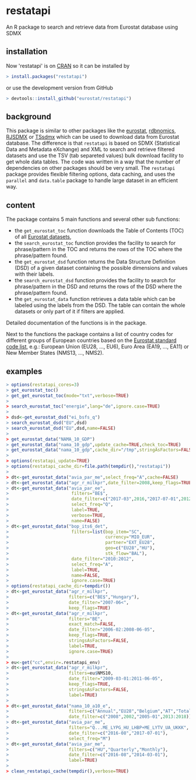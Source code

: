 # restatapi
An R package to search and retrieve data from Eurostat database using SDMX  

## installation

Now 'restatapi' is on [CRAN](https://CRAN.R-project.org/package=restatapi) so it can be installed by 

```R
> install.packages("restatapi")
```

or use the development version from GitHub

```R
> devtools::install_github("eurostat/restatapi")
```

## background
This package is similar to other packages like the [eurostat](https://cran.r-project.org/package=eurostat), [rdbnomics](https://cran.r-project.org/package=rdbnomics), [RJSDMX](https://cran.r-project.org/package=RJSDMX) or [TSsdmx](https://cran.r-project.org/package=TSsdmx) which can be used to download data from Eurostat database. The difference is that `restatapi` is based on SDMX (Statistical Data and Metadata eXchange) and XML to search and retrieve filtered datasets and use the TSV (tab separeted values) bulk download facility to get whole data tables. The code was written in a way that the number of dependencies on other packages should be very small. The `restatapi` package provides flexible filtering options, data caching, and uses the `parallel` and `data.table` package to handle large dataset in an efficient way.  

## content
The package contains 5 main functions and several other sub functions: 

* the `get_eurostat_toc` function downloads the Table of Contents (TOC) of all [Eurostat datasets](https://ec.europa.eu/eurostat/data/database),
* the `search_eurostat_toc` function provides the facility to search for phrase/pattern in the TOC and returns the rows of the TOC where the phrase/pattern found.
* the `get_eurostat_dsd` function returns the Data Structure Definition (DSD) of a given dataset containing the possible dimensions and values with their labels. 
* the `search_eurostat_dsd` function provides the facility to search for phrase/pattern in the DSD and returns the rows of the DSD where the phrase/pattern found.
* the `get_eurostat_data` function retrieves a data table which can be labeled using the labels from the DSD. The table can contain the whole datasets or only part of it if filters are applied.

Detailed documentation of the functions is in the package.

Next to the functions the package contains a list of country codes for different groups of European countries based on the [Eurostat standard code list](https://ec.europa.eu/eurostat/ramon/nomenclatures/index.cfm?TargetUrl=LST_NOM_DTL&StrNom=CL_GEO&StrLanguageCode=EN&IntPcKey=42277583&IntResult=1&StrLayoutCode=HIERARCHIC), e.g.: European Union (EU28, ..., EU6), Euro Area (EA19, ..., EA11) or New Member States (NMS13, ..., NMS2).

## examples

```R
> options(restatapi_cores=3)
> get_eurostat_toc()
> get_get_eurostat_toc(mode="txt",verbose=TRUE)
>
> search_eurostat_toc("energie",lang="de",ignore.case=TRUE)
> 
> dsd<-get_eurostat_dsd("ei_bsfs_q")
> search_eurostat_dsd("EU",dsd)
> search_eurostat_dsd("EU",dsd,name=FALSE)
> 
> get_eurostat_data("NAMA_10_GDP")
> get_eurostat_data("nama_10_gdp",update_cache=TRUE,check_toc=TRUE)
> get_eurostat_data("nama_10_gdp",cache_dir="/tmp",stringAsFactors=FALSE,cflags=TRUE)
>
> options(restatapi_update=TRUE)
> options(restatapi_cache_dir=file.path(tempdir(),"restatapi"))
>
> dt<-get_eurostat_data("avia_par_me",select_freq="A",cache=FALSE)
> dt<-get_eurostat_data("agr_r_milkpr",date_filter=2008,keep_flags=TRUE)
> dt<-get_eurostat_data("avia_par_ee",
>                        filters="BE$",
>                        date_filter=c("2017-03",2016,"2017-07-01",2012:2014),
>                        select_freq="Q",
>                        label=TRUE,
>                        verbose=TRUE,
>                        name=FALSE)
> dt<-get_eurostat_data("bop_its6_det",
>                        filters=list(bop_item="SC",
>                                     currency="MIO_EUR",
>                                     partner="EXT_EU28",
>                                     geo=c("EU28","HU"),
>                                     stk_flow="BAL"),
>                        date_filter="2010:2012",
>                        select_freq="A",
>                        label=TRUE,
>                        name=FALSE,
>                        ignore.case=TRUE)     
> options(restatapi_cache_dir=tempdir())
> dt<-get_eurostat_data("agr_r_milkpr",
>                       filters=c("BE$","Hungary"),
>                       date_filter="2007-06<",
>                       keep_flags=TRUE)
> dt<-get_eurostat_data("agr_r_milkpr",
>                       filters="BE",
>                       exact_match=FALSE,
>                       date_filter="2006-02:2008-06-05",
>                       keep_flags=TRUE,
>                       stringsAsFactors=FALSE,
>                       label=TRUE,
>                       ignore.case=TRUE)
>
> eu<-get("cc",envir=.restatapi_env)
> dt<-get_eurostat_data("agr_r_milkpr",
>                       filters=eu$NMS10,
>                       date_filter="2009-03-01:2011-06-05",
>                       keep_flags=TRUE,
>                       stringsAsFactors=FALSE,
>                       label=TRUE)
>
> dt<-get_eurostat_data("nama_10_a10_e",
>                       filters=c("Annual","EU28","Belgium","AT","Total","EMP_DC","person"),
>                       date_filter=c("2008",2002,"2005-01",2013:2018))
> dt<-get_eurostat_data("avia_par_me",
>                       filters="Q...ME_LYPG_HU_LHBP+ME_LYTV_UA_UKKK",
>                       date_filter=c("2016-08","2017-07-01"),
>                       select_freq="M") 
> dt<-get_eurostat_data("avia_par_me",
>                       filters=c("HU","Quarterly","Monthly"),
>                       date_filter=c("2016-08","2014-03-01"),
>                       label=TRUE)
>
> clean_restatapi_cache(tempdir(),verbose=TRUE)

```
